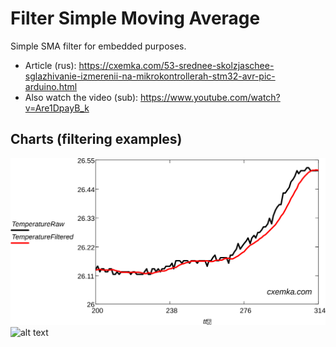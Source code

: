 # Filter Simple Moving Average
Simple SMA filter for embedded purposes.
* Article (rus): https://cxemka.com/53-srednee-skolzjaschee-sglazhivanie-izmerenii-na-mikrokontrollerah-stm32-avr-pic-arduino.html
* Also watch the video (sub): https://www.youtube.com/watch?v=Are1DpayB_k
## Charts (filtering examples)
![alt text](https://github.com/Egoruch/Filter-Simple-Moving-Average/blob/master/img/moving_average_filtered_stm32.svg)
![alt text](https://cxemka.com/upload/art/sma/temperature_air_filtered.svg)

